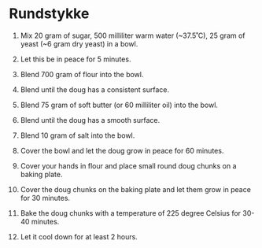 Rundstykke
==========

1. Mix 20 gram of sugar, 500 milliliter warm water (~37.5˚C), 25 gram of yeast (~6 gram dry yeast) in a bowl.

2. Let this be in peace for 5 minutes.

3. Blend 700 gram of flour into the bowl.

4. Blend until the doug has a consistent surface.

5. Blend 75 gram of soft butter (or 60 milliliter oil) into the bowl.

6. Blend until the doug has a smooth surface.

7. Blend 10 gram of salt into the bowl.

8. Cover the bowl and let the doug grow in peace for 60 minutes.

9. Cover your hands in flour and place small round doug chunks on a baking plate.

10. Cover the doug chunks on the baking plate and let them grow in peace for 30 minutes.

11. Bake the doug chunks with a temperature of 225 degree Celsius for 30-40 minutes.

12. Let it cool down for at least 2 hours.
